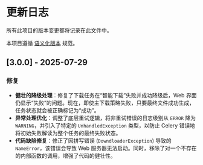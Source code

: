# 更新日志

所有此项目的版本变更都将记录在此文件中。

本项目遵循 [语义化版本](https://semver.org/lang/zh-CN/) 规范。

## [3.0.0] - 2025-07-29

### 修复

- **健壮的降级处理**：修复了下载任务在“智能下载”失败并成功降级后，Web 界面仍显示“失败”的问题。现在，即使主下载策略失败，只要最终文件成功生成，任务状态就会被正确标记为“成功”。
- **异常处理优化**：调整了底层重试逻辑，将非重试错误的日志级别从 `ERROR` 降为 `WARNING`，并引入了特定的 `UnhandledException` 类型，以防止 Celery 错误地将初始失败解读为整个任务的最终失败状态。
- **代码缺陷修复**：修正了因拼写错误 (`DowndloaderException`) 导致的 `NameError`，该错误会导致 Web 服务器无法启动。同时，移除了对一个不存在的内部函数的调用，增强了代码的健壮性。